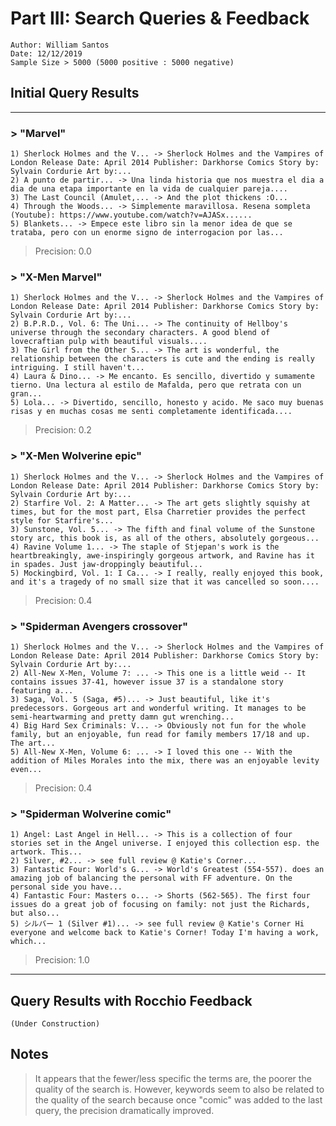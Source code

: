 # Part III: Search Queries & Feedback

    Author: William Santos
    Date: 12/12/2019
    Sample Size > 5000 (5000 positive : 5000 negative)

## Initial Query Results

___

### > "Marvel"

    1) Sherlock Holmes and the V... -> Sherlock Holmes and the Vampires of London Release Date: April 2014 Publisher: Darkhorse Comics Story by: Sylvain Cordurie Art by:...
    2) A punto de partir... -> Una linda historia que nos muestra el dia a dia de una etapa importante en la vida de cualquier pareja....
    3) The Last Council (Amulet,... -> And the plot thickens :O...
    4) Through the Woods... -> Simplemente maravillosa. Resena sompleta (Youtube): https://www.youtube.com/watch?v=AJASx......
    5) Blankets... -> Empece este libro sin la menor idea de que se trataba, pero con un enorme signo de interrogacion por las...
> Precision: 0.0

### > "X-Men Marvel"

    1) Sherlock Holmes and the V... -> Sherlock Holmes and the Vampires of London Release Date: April 2014 Publisher: Darkhorse Comics Story by: Sylvain Cordurie Art by:...
    2) B.P.R.D., Vol. 6: The Uni... -> The continuity of Hellboy's universe through the secondary characters. A good blend of lovecraftian pulp with beautiful visuals....
    3) The Girl from the Other S... -> The art is wonderful, the relationship between the characters is cute and the ending is really intriguing. I still haven't...
    4) Laura & Dino... -> Me encanto. Es sencillo, divertido y sumamente tierno. Una lectura al estilo de Mafalda, pero que retrata con un gran...
    5) Lola... -> Divertido, sencillo, honesto y acido. Me saco muy buenas risas y en muchas cosas me senti completamente identificada....
> Precision: 0.2

### > "X-Men Wolverine epic"

    1) Sherlock Holmes and the V... -> Sherlock Holmes and the Vampires of London Release Date: April 2014 Publisher: Darkhorse Comics Story by: Sylvain Cordurie Art by:...
    2) Starfire Vol. 2: A Matter... -> The art gets slightly squishy at times, but for the most part, Elsa Charretier provides the perfect style for Starfire's...
    3) Sunstone, Vol. 5... -> The fifth and final volume of the Sunstone story arc, this book is, as all of the others, absolutely gorgeous...
    4) Ravine Volume 1... -> The staple of Stjepan's work is the heartbreakingly, awe-inspiringly gorgeous artwork, and Ravine has it in spades. Just jaw-droppingly beautiful...
    5) Mockingbird, Vol. 1: I Ca... -> I really, really enjoyed this book, and it's a tragedy of no small size that it was cancelled so soon....
> Precision: 0.4

### > "Spiderman Avengers crossover"

    1) Sherlock Holmes and the V... -> Sherlock Holmes and the Vampires of London Release Date: April 2014 Publisher: Darkhorse Comics Story by: Sylvain Cordurie Art by:...
    2) All-New X-Men, Volume 7: ... -> This one is a little weid -- It contains issues 37-41, however issue 37 is a standalone story featuring a...
    3) Saga, Vol. 5 (Saga, #5)... -> Just beautiful, like it's predecessors. Gorgeous art and wonderful writing. It manages to be semi-heartwarming and pretty damn gut wrenching...
    4) Big Hard Sex Criminals: V... -> Obviously not fun for the whole family, but an enjoyable, fun read for family members 17/18 and up. The art...
    5) All-New X-Men, Volume 6: ... -> I loved this one -- With the addition of Miles Morales into the mix, there was an enjoyable levity even...
> Precision: 0.4

### > "Spiderman Wolverine comic"

    1) Angel: Last Angel in Hell... -> This is a collection of four stories set in the Angel universe. I enjoyed this collection esp. the artwork. This...
    2) Silver, #2... -> see full review @ Katie's Corner...
    3) Fantastic Four: World's G... -> World's Greatest (554-557). does an amazing job of balancing the personal with FF adventure. On the personal side you have...
    4) Fantastic Four: Masters o... -> Shorts (562-565). The first four issues do a great job of focusing on family: not just the Richards, but also...
    5) シルバー 1 (Silver #1)... -> see full review @ Katie's Corner Hi everyone and welcome back to Katie's Corner! Today I'm having a work, which...
> Precision: 1.0

___

## Query Results with Rocchio Feedback

    (Under Construction)

## Notes

> It appears that the fewer/less specific the terms are, the poorer the quality of the search is. However, keywords seem to also be related to the quality of the search because once "comic" was added to the last query, the precision dramatically improved.
